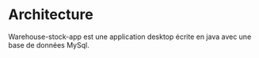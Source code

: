 # Architecture
Warehouse-stock-app est une application desktop écrite en java avec une base de données MySql.
